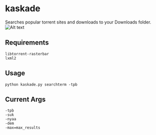 # kaskade
Searches popular torrent sites and downloads to your Downloads folder.  
![Alt text](http://i.imgur.com/MaG6zVi "Screenshot")
## Requirements
```
libtorrent-rasterbar
lxml2
```
## Usage
```
python kaskade.py searchterm -tpb
```
## Current Args
```
-tpb  
-suk  
-nyaa
-dem
-max=max_results
```
